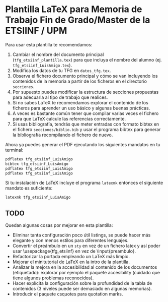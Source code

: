 # Plantilla LaTeX para Memoria de Trabajo Fin de Grado/Master de la ETSIINF / UPM

Para usar esta plantilla te recomendamos:

1. Cambiar el nombre del documento principal (`tfg_etsiinf_plantilla.tex`) para
   que incluya el nombre del alumno (ej. `tfg_etsiinf_LuisAmigo.tex`).
2. Modifica los datos de tu TFG en `datos_tfg.tex`.
3. Observa el fichero documento principal y cómo se van incluyendo los
   contenidos de la memoria a partir de los ficheros en el directorio
   `secciones`.
4. Por supuesto puedes modificar la estructura de secciones propuestas
   para adecuarla al tipo de trabajo que realices.
5. Si no sabes LaTeX te recomendamos explorar el contenido de los
   ficheros para aprender un uso básico y algunas buenas prácticas.
6. A veces es bastante común tener que compilar varias veces el
   fichero para que LaTeX calcule las referencias correctamente.
7. Si usas bibliografía, tendrás que meter entradas con formato bibtex
   en el fichero `secciones/biblio.bib` y usar el programa bibtex para
   generar la bibliografía recompilando el fichero de nuevo.

Ahora ya puedes generar el PDF ejecutando los siguientes mandatos en tu terminal:

```bash
pdflatex tfg_etsiinf_LuisAmigo
bibtex tfg_etsiinf_LuisAmigo
pdflatex tfg_etsiinf_LuisAmigo
pdflatex tfg_etsiinf_LuisAmigo
```

Si tu instalación de LaTeX incluye el programa `latexmk` entonces el siguiente mandato es suficiente:

```bash
latexmk tfg_etsiinf_LuisAmigo
```

## TODO

Quedan algunas cosas por mejorar en esta plantilla:

- Eliminar tanta configuración poco útil listings, se puede hacer más
  elegante y con menos estilos para diferentes lenguajes.
- Convertir el preámbulo en un `sty` en vez de un fichero latex y así
  poder usar \usepackage{tfg_etsiinf} en vez de \input{preambulo}.
- Refactorizar la portada empleando un LaTeX más límpio.
- Mejorar el minitutorial de LaTeX en la intro de la plantilla.
- Analizar la mejora en la accesibilidad al contenido de los
  documentos (etiquetado): explorar por ejemplo el paquete
  accesibility (cuidado que tiene algunos problemas reconocidos).
- Hacer explícita la configuración sobre la profundidad de la tabla de
  contenidos (3 niveles puede ser demasiado en algunas memorias).
- Introducir el paquete csquotes para quotation marks.
